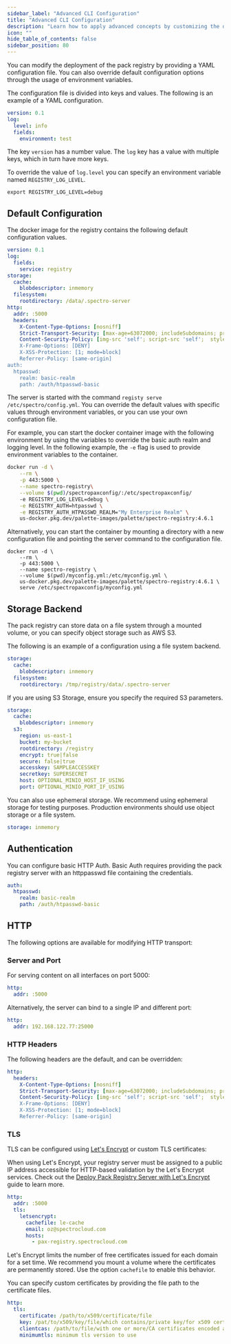 ```yaml
---
sidebar_label: "Advanced CLI Configuration"
title: "Advanced CLI Configuration"
description: "Learn how to apply advanced concepts by customizing the deployments of the Packs registry."
icon: ""
hide_table_of_contents: false
sidebar_position: 80
---
```


You can modify the deployment of the pack registry by providing a YAML configuration file. You can also override default
configuration options through the usage of environment variables.

The configuration file is divided into keys and values. The following is an example of a YAML configuration.

```yaml
version: 0.1
log:
  level: info
  fields:
    environment: test
```

The key `version` has a number value. The `log` key has a value with multiple keys, which in turn have more keys.

To override the value of `log.level` you can specify an environment variable named `REGISTRY_LOG_LEVEL`.

```shell
export REGISTRY_LOG_LEVEL=debug
```

## Default Configuration

The docker image for the registry contains the following default configuration values.

```yaml
version: 0.1
log:
  fields:
    service: registry
storage:
  cache:
    blobdescriptor: inmemory
  filesystem:
    rootdirectory: /data/.spectro-server
http:
  addr: :5000
  headers:
    X-Content-Type-Options: [nosniff]
    Strict-Transport-Security: [max-age=63072000; includeSubdomains; preload]
    Content-Security-Policy: [img-src 'self'; script-src 'self';  style-src 'self]
    X-Frame-Options: [DENY]
    X-XSS-Protection: [1; mode=block]
    Referrer-Policy: [same-origin]
auth:
  htpasswd:
    realm: basic-realm
    path: /auth/htpasswd-basic
```

The server is started with the command `registy serve /etc/spectro/config.yml`. You can override the default values with
specific values through environment variables, or you can use your own configuration file.

For example, you can start the docker container image with the following environment by using the variables to override
the basic auth realm and logging level. In the following example, the `-e` flag is used to provide environment variables
to the container.

<!-- registry-reference-1 -->

```bash
docker run -d \
    --rm \
    -p 443:5000 \
    --name spectro-registry\
    --volume $(pwd)/spectropaxconfig/:/etc/spectropaxconfig/
    -e REGISTRY_LOG_LEVEL=debug \
    -e REGISTRY_AUTH=htpasswd \
    -e REGISTRY_AUTH_HTPASSWD_REALM="My Enterprise Realm" \
    us-docker.pkg.dev/palette-images/palette/spectro-registry:4.6.1
```

Alternatively, you can start the container by mounting a directory with a new configuration file and pointing the server
command to the configuration file.

<!-- registry-reference-2 -->

```shell
docker run -d \
    --rm \
    -p 443:5000 \
    --name spectro-registry \
    --volume $(pwd)/myconfig.yml:/etc/myconfig.yml \
    us-docker.pkg.dev/palette-images/palette/spectro-registry:4.6.1 \
    serve /etc/spectropaxconfig/myconfig.yml
```

## Storage Backend

The pack registry can store data on a file system through a mounted volume, or you can specify object storage such as
AWS S3.

The following is an example of a configuration using a file system backend.

```yaml
storage:
  cache:
    blobdescriptor: inmemory
  filesystem:
    rootdirectory: /tmp/registry/data/.spectro-server
```

If you are using S3 Storage, ensure you specify the required S3 parameters.

```yaml
storage:
  cache:
    blobdescriptor: inmemory
  s3:
    region: us-east-1
    bucket: my-bucket
    rootdirectory: /registry
    encrypt: true|false
    secure: false|true
    accesskey: SAMPLEACCESSKEY
    secretkey: SUPERSECRET
    host: OPTIONAL_MINIO_HOST_IF_USING
    port: OPTIONAL_MINIO_PORT_IF_USING
```

You can also use ephemeral storage. We recommend using ephemeral storage for testing purposes. Production environments
should use object storage or a file system.

```yaml
storage: inmemory
```

## Authentication

You can configure basic HTTP Auth. Basic Auth requires providing the pack registry server with an httppasswd file
containing the credentials.

```yaml
auth:
  htpasswd:
    realm: basic-realm
    path: /auth/htpasswd-basic
```

## HTTP

The following options are available for modifying HTTP transport:

### Server and Port

For serving content on all interfaces on port 5000:

```yaml
http:
  addr: :5000
```

Alternatively, the server can bind to a single IP and different port:

```yaml
http:
  addr: 192.168.122.77:25000
```

### HTTP Headers

The following headers are the default, and can be overridden:

```yaml
http:
  headers:
    X-Content-Type-Options: [nosniff]
    Strict-Transport-Security: [max-age=63072000; includeSubdomains; preload]
    Content-Security-Policy: [img-src 'self'; script-src 'self';  style-src 'self]
    X-Frame-Options: [DENY]
    X-XSS-Protection: [1; mode=block]
    Referrer-Policy: [same-origin]
```

### TLS

TLS can be configured using [Let's Encrypt](https://letsencrypt.org) or custom TLS certificates:

When using Let's Encrypt, your registry server must be assigned to a public IP address accessible for HTTP-based
validation by the Let's Encrypt services. Check out the
[Deploy Pack Registry Server with Let's Encrypt](adding-a-custom-registry.md#deploy-pack-registry-server-with-lets-encrypt)
guide to learn more.

```yaml
http:
  addr: :5000
  tls:
    letsencrypt:
      cachefile: le-cache
      email: oz@spectrocloud.com
      hosts:
        - pax-registry.spectrocloud.com
```

Let's Encrypt limits the number of free certificates issued for each domain for a set time. We recommend you mount a
volume where the certificates are permanently stored. Use the option `cachefile` to enable this behavior.

You can specify custom certificates by providing the file path to the certificate files.

```yaml
http:
  tls:
    certificate: /path/to/x509/certificate/file
    key: /pat/to/x509/key/file/which contains/private key/for x509 certificate above
    clientcas: /path/to/file/with one or more/CA certificates encoded as PEM
    minimumtls: minimum tls version to use
```
